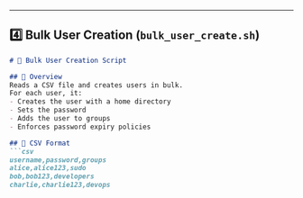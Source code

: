 
---

## 4️⃣ **Bulk User Creation (`bulk_user_create.sh`)**

```markdown
# 👥 Bulk User Creation Script

## 📌 Overview
Reads a CSV file and creates users in bulk.  
For each user, it:
- Creates the user with a home directory
- Sets the password
- Adds the user to groups
- Enforces password expiry policies

## 📂 CSV Format
```csv
username,password,groups
alice,alice123,sudo
bob,bob123,developers
charlie,charlie123,devops
